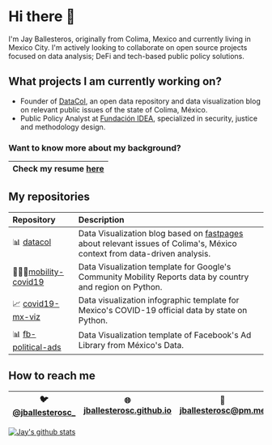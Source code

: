 # Hi there 👋

  I'm Jay Ballesteros, originally from Colima, Mexico and currently living in Mexico City. I'm actively looking to collaborate on open source projects focused on data analysis; DeFi and tech-based public policy solutions. 

## What projects I am currently working on?

- Founder of [DataCol](https://datacol.com.mx), an open data repository and data visualization blog on relevant public issues of the state of Colima, México.
- Public Policy Analyst at [Fundación IDEA](https://fundacionidea.org.mx/), specialized in security, justice and methodology design. 

### Want to know more about my background? 
| Check my resume [here](https://github.com/jballesterosc/resume_jballesteros/blob/main/_ENG/220209/JBallesteros_ENG.pdf) |
|---|

## My repositories

| Repository | Description |
|:---------------------------------------------------------|:---------------------------------------------------------------------------|
| 📊 [datacol](https://github.com/jballesterosc/datacol) | Data Visualization blog based on [fastpages](https://github.com/fastai/fastpages) about relevant issues of Colima's, México context from data-driven analysis. |
| 🚌🚶‍♀️[mobility-covid19](https://github.com/jballesterosc/mobility-covid19) | Data Visualization template for Google's Community Mobility Reports data by country and region on Python. |
| 📈 [covid19-mx-viz](https://github.com/jballesterosc/covid19-mx-viz) | Data visualization infographic template for Mexico's COVID-19 official data by state on Python. |
| 📊 [fb-political-ads](https://github.com/jballesterosc/fb-political-ads) | Data Visualization template of Facebook's Ad Library from México's Data. |


## How to reach me
| 🐦 [@jballesterosc_](https://twitter.com/jballesterosc_) | 🌐 [jballesterosc.github.io](https://jballesterosc.github.io) | 📧 [jballesterosc@pm.me](mailto:jballesterosc@pm.me) | 
|---|---|---|


[![Jay's github stats](https://github-readme-stats.vercel.app/api?username=jballesterosc&show_icons=true&theme=graywhite)](https://github.com/anuraghazra/github-readme-stats)


<!--
**jballesterosc/jballesterosc** is a ✨ _special_ ✨ repository because its `README.md` (this file) appears on your GitHub profile.

Here are some ideas to get you started:

- 🔭 I’m currently working on ...
- 🌱 I’m currently learning ...
- 👯 I’m looking to collaborate on ...
- 🤔 I’m looking for help with ...
- 💬 Ask me about ...
- 📫 How to reach me: ...
- 😄 Pronouns: ...
- ⚡ Fun fact: ...
-->

